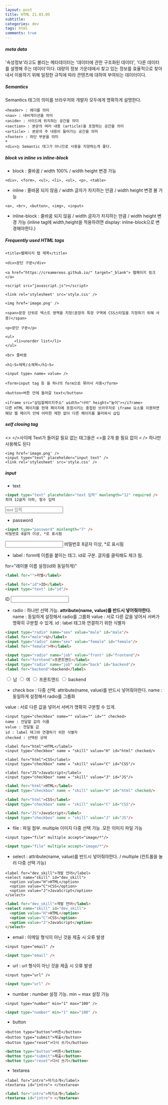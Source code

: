 ```yaml
---  
layout: post  
title: HTML 21.03.05 
subtitle: 
categories: dev
tags: html
comments: true  
--- 
```


##### meta data
'속성정보'라고도 불리는 메타데이터는 '데이터에 관한 구조화된 데이터', '다른 데이터를 설명해 주는 데이터'이다. 대량의 정보 가운데에서 찾고 있는 정보를 효율적으로 찾아내서 이용하기 위해 일정한 규칙에 따라 콘텐츠에 대하여 부여되는 데이터이다. 

##### Semantics
Semantics 태그의 의미를 브라우저와 개발자 모두에게 명확하게 설명한다.

```
<header> : 헤더를 의미
<nav> : 네비게이션을 의미
<aside> : 사이드에 위치하는 공간을 의미
<section> : 본문의 여러 내용 (article)을 포함하는 공간을 의미
<article> : 본문의 주 내용이 들어가는 공간을 의미
<footer> : 하단 부분을 의미
+
<div>는 Semantic 태그가 아니므로 사용을 지양하는게 좋다.
```

##### block vs inline vs inline-block

- block : 줄바꿈 / width 100% / width height 변경 가능

```
<div>, <form>, <ul>, <li>, <ol>, <p>, <table>
```

- inline : 줄바꿈 되지 않음 / width 글자가 차지하는 만큼 / width height 변경 불 가능 

```
<a>, <br>, <button>, <img>, <input>
```

- inline-block : 줄바꿈 되지 않음 / width 글자가 차지하는 만큼 / width height 변경 가능
(inline tag에 width,height을 적용하려면 display: inline-block으로 변경해야한다.)


##### Frequently used HTML tags

```
<title>웹페이지 탭 제목</title>

<div>문단 구분</div>

<a href="https://creamereos.github.io/" target="_blank"> 웹페이지 링크 </a>

<script src="javascript.js"></script>

<link rel='stylesheet' src='style.css' />

<img href='image.png' />

<span>문장 단위로 텍스트 영역을 지정(문장의 특정 구역에 CSS스타일을 지정하기 위해 사용)</span>

<p>문단 구분</p>

<ul>
    <li>unorder list</li>
</ul>

<br> 줄바꿈

<h1~5>제목/소제목</h1~5>

<input type= name= value= />

<form>input tag 등 을 하나의 form으로 묶어서 사용</form>

<button>버튼 안에 들어갈 text</button>

<iframe src="삽입할페이지주소" width="너비" height="높이"></iframe>
다른 HTML 페이지를 현재 페이지에 포함시키는 중첩된 브라우저로 iframe 요소를 이용하면 해당 웹 페이지 안에 어떠한 제한 없이 다른 페이지를 불러와서 삽입
```

##### self closing tag

<> </>사이에 Text가 들어갈 필요 없는 태그들은 <>를 2개 쓸 필요 없이 < /> 하나만 사용해도 된다

```
<img href='image.png' />
<input type="text" placeholder="input text" />
<link rel='stylesheet' src='style.css' />
```

##### input 

- text

```html
<input type="text" placeholder="text 입력" maxlength="12" required />
최대 12글자 이하, 필수 입력
```

<input type="text" placeholder="text 입력" maxlength="12" required />

- password

```html
<input type="password" minlength="7" />
비밀번호 8글자 이상, *로 표시됨
```

<input type="password" minlength="7" />
비밀번호 8글자 이상, *로 표시됨

- label : form에 이름을 붙이는 태그. id로 구분. 글자를 클릭해도 체크 됨.

for="레이블 이름 설정(id와 동일하게)"

```html
<label for="">라벨</label>

<label for="id">ID</label>
<input type="text" id="id"/>
```

<label for="id">ID</label>
<input type="text" id="id"/>


- radio : 하나만 선택 가능. **attribute(name, value)를 반드시 넣어줘야한다.**
name : 동일하게 설정해서 radio를 그룹화
value : 서로 다른 값을 넣어서 서버가 명확히 구분할 수 있게.
id : label 태그와 연결하기 위한 식별자

```html
<input type="radio" name="sex" value="male" id="male"/>
<label for="male">남</label>
<input type="radio" name="sex" value="female" id="female"/>
<label for="female">여</label>

<input type="radio" name="job" value="front" id="frontend"/>
<label for="forntend">프론트엔드</label>
<input type="radio" name="job" value="back" id="backend"/>
<label for="backend">backend</label>
```

<input type="radio" name="sex" value="male" id="male"/>
<label for="male">남</label>
<input type="radio" name="sex" value="male" id="female"/>
<label for="female">여</label>

<input type="radio" name="job" value="front" id="frontend"/>
<label for="forntend">프론트엔드</label>
<input type="radio" name="job" value="back" id="backend"/>
<label for="backend">backend</label>

- check box : 다중 선택. attribute(name, value)를 반드시 넣어줘야한다.
name : 동일하게 설정해서 radio를 그룹화

value : 서로 다른 값을 넣어서 서버가 명확히 구분할 수 있게.

```
<input type="checkbox" name="" value="" id="" checked>
name : 전달할 값의 이름
value : 전달될 값
id : label 태그와 연결하기 위한 식별자
checked : 선택된 상태

<label for="html">HTML</label>
<input type="checkbox" name = "skill" value="H" id="html" checked/>

<label for="html">CSS</label>
<input type="checkbox" name = "skill" value="C" id="CSS"/>

<label for="JS">JavaScript</label>
<input type="checkbox" name = "skill" value="J" id="JS"/>
```

```html
<label for="html">HTML</label>
<input type="checkbox" name = "skill" value="H" id="html" checked/>

<label for="html">CSS</label>
<input type="checkbox" name = "skill" value="C" id="CSS"/>

<label for="JS">JavaScript</label>
<input type="checkbox" name = "skill" value="J" id="JS"/>
```

- file : 파일 첨부. multiple 이미지 다중 선택 가능 .모든 이미지 파일 가능

```
<input type="file" multiple accept="image/*"/>
```

```html
<input type="file" multiple accept="image/*"/>
```

- select : attribute(name, value)를 반드시 넣어줘야한다. / multiple (컨트롤을 눌러 다중 선택 가능)

```
<label for="dev_skill">개발 언어</label>
<select name="skill" id="dev_skill">
  <option value="H">HTML</option>
  <option value="C">CSS</option>
  <option value="J">JavaScript</option>
</select>
```

```html
<label for="dev_skill">개발 언어</label>
<select name="skill" id="dev_skill">
  <option value="H">HTML</option>
  <option value="C">CSS</option>
  <option value="J">JavaScript</option>
</select>
```

- email : 이메일 형식이 아닌 것을 제출 시 오류 발생 

```
<input type="email" />
```

```html
<input type="email" />
```

- url : url 형식이 아닌 것을 제출 시 오류 발생 

```
<input type="url" />
```

```html
<input type="url" />
```

- number : number 설정 가능. min ~ max 설정 가능

```
<input type="number" min="1" max="100" />
```

```html
<input type="number" min="1" max="100" />
```

- button

```
<button type="button">버튼</button>
<button type="submit">제출</button>
<button type="reset">다시 쓰기</button>
```

```html
<button type="button">버튼</button>
<button type="submit">제출</button>
<button type="reset">다시 쓰기</button>
```

- textarea

```
<label for="intro">자기소개</label>
<textarea id="intro"> </textarea>
```

```html
<label for="intro">자기소개</label>
<textarea id="intro"> </textarea>
```